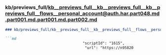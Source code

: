 ### kb/previews_full/kb__previews_full__kb__previews_full__kb__previews_full__flows__personal_account@auth.har.part048.md.part001.md.part001.md.part002.md

```md
### kb/previews_full/kb__previews_full__kb__previews_full__flows__personal_account@auth.har.part048.md.part001.md.part001.md (part 002)

```md
                                   "scriptId": "1615",
                                    "url": "https://n95820
```

```

```

